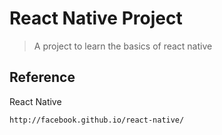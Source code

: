 # React Native Project

> A project to learn the basics of react native

## Reference

React Native

```
http://facebook.github.io/react-native/
```
